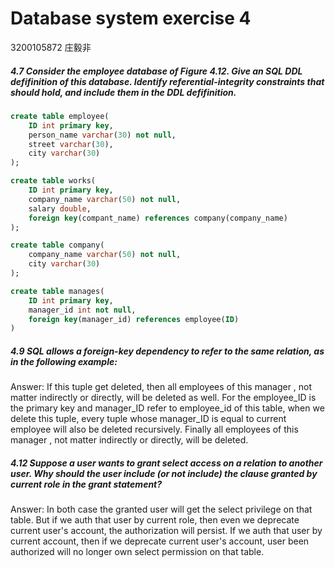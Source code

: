 # Database system exercise 4

3200105872 庄毅非



##### 4.7 Consider the employee database of Figure 4.12. Give an SQL DDL defifinition of this database. Identify referential-integrity constraints that should hold, and include them in the DDL defifinition.

```sql
create table employee(
	ID int primary key,
    person_name varchar(30) not null,
    street varchar(30),
    city varchar(30)
);

create table works(
	ID int primary key,
    company_name varchar(50) not null,
    salary double,
    foreign key(compant_name) references company(company_name)
);

create table company(
	company_name varchar(50) not null,
    city varchar(30)
);

create table manages(
	ID int primary key,
    manager_id int not null,
    foreign key(manager_id) references employee(ID)
)
```



##### 4.9 SQL allows a foreign-key dependency to refer to the same relation, as in the following example:

Answer: If this tuple get deleted, then all employees of this manager , not matter indirectly or directly, will be deleted as well. For the employee_ID is the primary key and manager_ID refer to employee_id of this table, when we delete this tuple, every tuple whose manager_ID is equal to current employee will also be deleted recursively. Finally all employees of this manager , not matter indirectly or directly, will be deleted.



##### 4.12 Suppose a user wants to grant **select** access on a relation to another user. Why should the user include (or not include) the clause **granted by current role** in the **grant** statement?

Answer: In both case the granted user will get the select privilege on that table. But if we auth that user by current role, then even we deprecate current user's account, the authorization will persist. If we auth that user by current account, then if we deprecate current user's account, user been authorized will no longer own select permission on that table.























